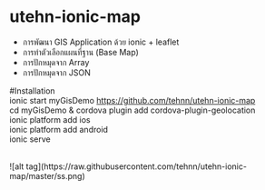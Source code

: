 # utehn-ionic-map
- การพัฒนา GIS Application ด้วย ionic + leaflet
- การทำตัวเลือกแผนที่ฐาน (Base Map)
- การปักหมุดจาก Array
- การปักหมุดจาก JSON

#Installation
<br/>
ionic start myGisDemo https://github.com/tehnn/utehn-ionic-map
<br />
cd myGisDemo  & cordova plugin add cordova-plugin-geolocation
<br />
ionic platform add ios
<br />
ionic platform add android
<br />
ionic serve

<br />
![alt tag](https://raw.githubusercontent.com/tehnn/utehn-ionic-map/master/ss.png)



